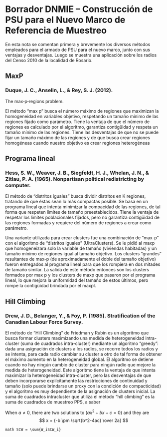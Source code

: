 # Borrador DNMIE – Construcción de PSU para el Nuevo Marco de Referencia de Muestreo

En esta nota se comentan primera y brevemente los diversos métodos empleados 
para el armado de PSU para el nuevo marco, junto con sus ventajas y desventajas. 
Luego se muestra una aplicación sobre los radios del Censo 2010 de la localidad de Rosario.

## MaxP

### Duque, J. C., Anselin, L., & Rey, S. J. (2012). 
The max‐p‐regions problem.

El método “max p” busca el número máximo de regiones que maximizan 
la homogeneidad en variables objetivo, respetando un tamaño mínimo 
de las regiones fijado como parámetro. 
Tiene la ventaja de que el número de regiones es calculado por el algoritmo, 
garantiza contigüidad y respeta un tamaño mínimo de las regiones. 
Tiene las desventajas de que no se puede fijar un tamaño máximo de las regiones 
y de que busca crear regiones homogéneas cuando nuestro objetivo es 
crear regiones heterogéneas

## Programa lineal

### Hess, S. W., Weaver, J. B., Siegfeldt, H. J., Whelan, J. N., & Zitlau, P. A. (1965). Nonpartisan political redistricting by computer. 

El método de “distritos iguales” busca dividir distritos en K regiones, 
tratando de que éstas sean lo más compactas posible. Se basa en un programa lineal 
que intenta minimizar la compacidad de las regiones, de tal forma que respeten 
límites de tamaño preestablecidos. 
Tiene la ventaja de respetar los límites poblacionales fijados, 
pero no garantiza contigüidad de las regiones formadas y 
requiere del número de regiones a crear como parámetro.

Una variante utilizada para crear clusters fue una combinación de “max-p” 
con el algoritmo de “distritos iguales” (UltraClusters). 
Se le pidió al maxp que homogeneizara solo la variable de tamaño (viviendas habitadas) y 
un tamaño mínimo de regiones igual al tamaño objetivo. 
Los clusters “grandes” resultantes de max-p (de aproximadamente el doble del tamaño objetivo) 
fueron entregados al programa lineal para que los rompiera en dos mitades de tamaño similar. 
La salida de este método entonces son los clusters formados por max p y 
los clusters de maxp que pasaron por el programa lineal, 
lo que mejora la uniformidad del tamaño de estos últimos, 
pero rompe la contigüidad brindada por el maxpl.

## Hill Climbing

### Drew, J. D., Belanger, Y., & Foy, P. (1985). Stratification of the Canadian Labour Force Survey. 

El método de “Hill Climbing” de Friedman y Rubin es un algoritmo que busca 
formar clusters maximizando una medida de heterogeneidad intra-cluster 
(suma de cuadrados intra-cluster) mediante un algoritmo “greedy”: 
dada una asignación de clusters a los radios, se recorre todos los radios y 
se intenta, para cada radio cambiar su cluster a otro de tal forma de 
obtener el máximo aumento en la heterogeneidad global. 
El algoritmo se detiene cuando no hay ningún cambio de cluster para ningún radio 
que mejore la medida de heterogeneidad. 
Este algoritmo tiene la ventaja de que intenta maximizar 
la heterogeneidad intra-cluster, pero las desventajas de 
que deben incorporarse explícitamente las restricciones de continuidad y tamaño 
(solo puede brindarse un proxy con la condición de compacticidad) y 
el algoritmo es muy dependiente de la asignación de clusters inicial.
La suma de cuadrados intracluster que utiliza el método “hill climbing” 
es la suma de cuadrados de muestreo PPS, a saber

When $a \ne 0$, there are two solutions to $(ax^2 + bx + c = 0)$ and they are 
$$ x = {-b \pm \sqrt{b^2-4ac} \over 2a} $$

```math SCW = \sum{W_iSCW_i} ```
